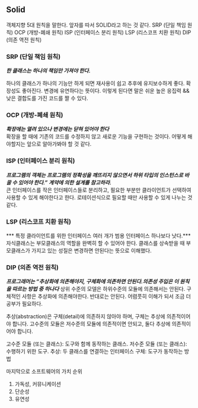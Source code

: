## Solid

객체지향 5대 원칙을 말한다.
앞자를 따서 SOLID라고 하는 것 같다.
SRP (단일 책임 원칙)
OCP (개방-폐쇄 원칙)
ISP (인터페이스 분리 원칙)
LSP (리스코프 치환 원칙)
DIP (의존 역전 원칙)

### SRP (단일 책임 원칙)
***한 클래스는 하나의 책임만 가져야 한다.***

하나의 클래스가 하나의 기능만 하게 되면 재사용이 쉽고 추후에 유지보수하게 좋다. 확장성도 좋아진다. 변경에 유연하다는 뜻이다. 이렇게 된다면 말은 쉬운 높은 응집력 && 낮은 결합도를 가진 코드를 짤 수 있다.

### OCP (개방-폐쇄 원칙)
***확장에는 열려 있으나 변경에는 닫혀 있어야 한다***  
확장을 할 때에 기존의 코드를 수정하지 않고 새로운 기능을 구현하는 것이다. 어떻게 해야할지는 앞으로 알아가봐야 할 것 같다.

### ISP (인터페이스 분리 원칙)
***프로그램의 객체는 프로그램의 정확성을 깨뜨리지 않으면서 하위 타입의 인스턴스로 바꿀 수 있어야 한다.” 계약에 의한 설계를 참고하라.***  
큰 인터페이스를 작은 인터페이스들로 분리하고, 필요한 부분만 클라이언트가 선택하여 사용할 수 있게 해야한다고 한다. 로테이션식으로 필요할 때만 사용할 수 있게 나누는 것 같다.


### LSP (리스코프 치환 원칙)
*** 특정 클라이언트를 위한 인터페이스 여러 개가 범용 인터페이스 하나보다 낫다.***  
자식클래스는 부모클래스의 역할을 완벽히 할 수 있어야 한다.
클래스를 상속받을 때 부모클래스가 가지고 있는 성질은 변경하면 안된다는 뜻으로 이해했다.


### DIP (의존 역전 원칙)
***프로그래머는 “추상화에 의존해야지, 구체화에 의존하면 안된다.의존성 주입은 이 원칙을 따르는 방법 중 하나다***
상위 수준의 모델은 하위수준의 모듈에 의존해서는 안된다. 구체적인 사항은 추상화에 의존해야한다. 반대로는 안된다. 어렴풋히 이해가 되서 조금 더 공부가 필요하다.

추상(abstraction)은 구체(detail)에 의존하지 않아야 하며, 구체는 추상에 의존적이어야 합니다.
고수준의 모듈은 저수준의 모듈에 의존적이면 안되고, 둘다 추상에 의존적이어야 합니다.

고수준 모듈 (또는 클래스): 도구와 함께 동작하는 클래스.
저수준 모듈 (또는 클래스): 수행하기 위한 도구.
추상: 두 클래스를 연결하는 인터페이스
구체: 도구가 동작하는 방법


마지막으로 소프트웨어의 가치 순위
1. 가독성, 커뮤니케이션
2. 단순성
3. 유연성